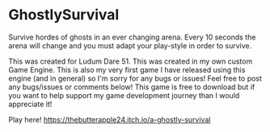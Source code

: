# GhostlySurvival
Survive hordes of ghosts in an ever changing arena. Every 10 seconds the arena will change and you must adapt your play-style in order to survive. 

This was created for Ludum Dare 51. This was created in my own custom Game Engine. This is also my very first game I have released using this engine (and in general) so I'm sorry for any bugs or issues! Feel free to post any bugs/issues or comments below! This game is free to download but if you want to help support my game development journey than I would appreciate it!

Play here!
https://thebutterapple24.itch.io/a-ghostly-survival
